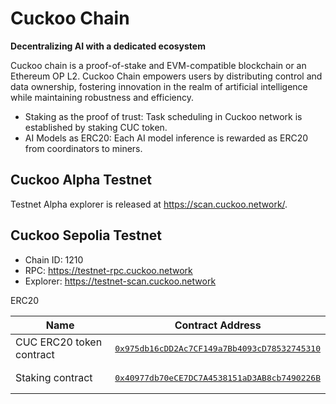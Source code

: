 # Cuckoo Chain

**Decentralizing AI with a dedicated ecosystem**

Cuckoo chain is a proof-of-stake and EVM-compatible blockchain or an Ethereum OP L2. Cuckoo Chain empowers users by
distributing control and data ownership, fostering innovation in the realm of artificial intelligence while maintaining
robustness and efficiency.

- Staking as the proof of trust: Task scheduling in Cuckoo network is established by staking CUC token.
- AI Models as ERC20: Each AI model inference is rewarded as ERC20 from coordinators to miners.


## Cuckoo Alpha Testnet

Testnet Alpha explorer is released at https://scan.cuckoo.network/.


## Cuckoo Sepolia Testnet

* Chain ID: 1210
* RPC: https://testnet-rpc.cuckoo.network
* Explorer: https://testnet-scan.cuckoo.network

ERC20

| Name                     | Contract Address                                                                                                                                |
|--------------------------|-------------------------------------------------------------------------------------------------------------------------------------------------|
| CUC ERC20 token contract | <pre>[0x975db16cDD2Ac7CF149a7Bb4093cD78532745310](https://testnet-scan.cuckoo.network/token/0x975db16cDD2Ac7CF149a7Bb4093cD78532745310/)</pre>  |
| Staking contract         | <pre>[0x40977db70eCE7DC7A4538151aD3AB8cb7490226B](https://testnet-scan.cuckoo.network/address/0x40977db70eCE7DC7A4538151aD3AB8cb7490226B)</pre> |
